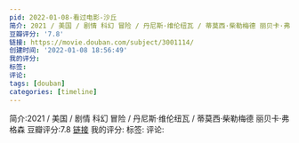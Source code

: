 ```yaml
---
pid: 2022-01-08-看过电影-沙丘
简介: 2021 / 美国 / 剧情 科幻 冒险 / 丹尼斯·维伦纽瓦 / 蒂莫西·柴勒梅德 丽贝卡·弗格森
豆瓣评分: '7.8'
链接: https://movie.douban.com/subject/3001114/
创建时间: '2022-01-08 18:56:49'
我的评分:
标签:
评论:
tags: [douban]
categories: [timeline]
---
```

简介:2021 / 美国 / 剧情 科幻 冒险 / 丹尼斯·维伦纽瓦 / 蒂莫西·柴勒梅德 丽贝卡·弗格森
豆瓣评分:7.8
[链接](https://movie.douban.com/subject/3001114/)
我的评分:
标签:
评论:
